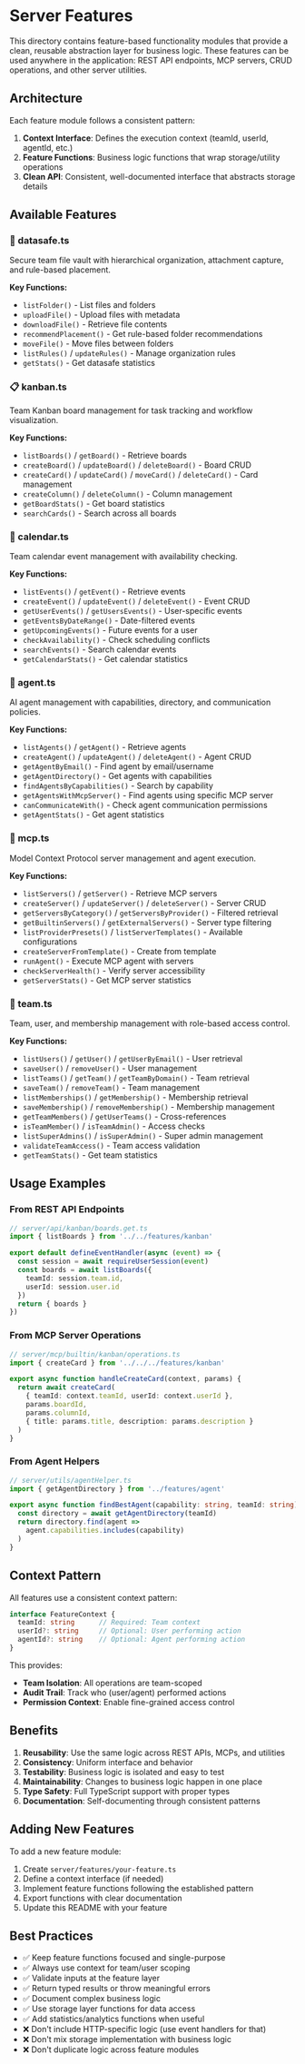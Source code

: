 # Server Features

This directory contains feature-based functionality modules that provide a clean, reusable abstraction layer for business logic. These features can be used anywhere in the application: REST API endpoints, MCP servers, CRUD operations, and other server utilities.

## Architecture

Each feature module follows a consistent pattern:

1. **Context Interface**: Defines the execution context (teamId, userId, agentId, etc.)
2. **Feature Functions**: Business logic functions that wrap storage/utility operations
3. **Clean API**: Consistent, well-documented interface that abstracts storage details

## Available Features

### 📁 datasafe.ts
Secure team file vault with hierarchical organization, attachment capture, and rule-based placement.

**Key Functions:**
- `listFolder()` - List files and folders
- `uploadFile()` - Upload files with metadata
- `downloadFile()` - Retrieve file contents
- `recommendPlacement()` - Get rule-based folder recommendations
- `moveFile()` - Move files between folders
- `listRules()` / `updateRules()` - Manage organization rules
- `getStats()` - Get datasafe statistics

### 📋 kanban.ts
Team Kanban board management for task tracking and workflow visualization.

**Key Functions:**
- `listBoards()` / `getBoard()` - Retrieve boards
- `createBoard()` / `updateBoard()` / `deleteBoard()` - Board CRUD
- `createCard()` / `updateCard()` / `moveCard()` / `deleteCard()` - Card management
- `createColumn()` / `deleteColumn()` - Column management
- `getBoardStats()` - Get board statistics
- `searchCards()` - Search across all boards

### 📅 calendar.ts
Team calendar event management with availability checking.

**Key Functions:**
- `listEvents()` / `getEvent()` - Retrieve events
- `createEvent()` / `updateEvent()` / `deleteEvent()` - Event CRUD
- `getUserEvents()` / `getUsersEvents()` - User-specific events
- `getEventsByDateRange()` - Date-filtered events
- `getUpcomingEvents()` - Future events for a user
- `checkAvailability()` - Check scheduling conflicts
- `searchEvents()` - Search calendar events
- `getCalendarStats()` - Get calendar statistics

### 🤖 agent.ts
AI agent management with capabilities, directory, and communication policies.

**Key Functions:**
- `listAgents()` / `getAgent()` - Retrieve agents
- `createAgent()` / `updateAgent()` / `deleteAgent()` - Agent CRUD
- `getAgentByEmail()` - Find agent by email/username
- `getAgentDirectory()` - Get agents with capabilities
- `findAgentsByCapabilities()` - Search by capability
- `getAgentsWithMcpServer()` - Find agents using specific MCP server
- `canCommunicateWith()` - Check agent communication permissions
- `getAgentStats()` - Get agent statistics

### 🔌 mcp.ts
Model Context Protocol server management and agent execution.

**Key Functions:**
- `listServers()` / `getServer()` - Retrieve MCP servers
- `createServer()` / `updateServer()` / `deleteServer()` - Server CRUD
- `getServersByCategory()` / `getServersByProvider()` - Filtered retrieval
- `getBuiltinServers()` / `getExternalServers()` - Server type filtering
- `listProviderPresets()` / `listServerTemplates()` - Available configurations
- `createServerFromTemplate()` - Create from template
- `runAgent()` - Execute MCP agent with servers
- `checkServerHealth()` - Verify server accessibility
- `getServerStats()` - Get MCP server statistics

### 👥 team.ts
Team, user, and membership management with role-based access control.

**Key Functions:**
- `listUsers()` / `getUser()` / `getUserByEmail()` - User retrieval
- `saveUser()` / `removeUser()` - User management
- `listTeams()` / `getTeam()` / `getTeamByDomain()` - Team retrieval
- `saveTeam()` / `removeTeam()` - Team management
- `listMemberships()` / `getMembership()` - Membership retrieval
- `saveMembership()` / `removeMembership()` - Membership management
- `getTeamMembers()` / `getUserTeams()` - Cross-references
- `isTeamMember()` / `isTeamAdmin()` - Access checks
- `listSuperAdmins()` / `isSuperAdmin()` - Super admin management
- `validateTeamAccess()` - Team access validation
- `getTeamStats()` - Get team statistics

## Usage Examples

### From REST API Endpoints

```typescript
// server/api/kanban/boards.get.ts
import { listBoards } from '../../features/kanban'

export default defineEventHandler(async (event) => {
  const session = await requireUserSession(event)
  const boards = await listBoards({ 
    teamId: session.team.id,
    userId: session.user.id
  })
  return { boards }
})
```

### From MCP Server Operations

```typescript
// server/mcp/builtin/kanban/operations.ts
import { createCard } from '../../../features/kanban'

export async function handleCreateCard(context, params) {
  return await createCard(
    { teamId: context.teamId, userId: context.userId },
    params.boardId,
    params.columnId,
    { title: params.title, description: params.description }
  )
}
```

### From Agent Helpers

```typescript
// server/utils/agentHelper.ts
import { getAgentDirectory } from '../features/agent'

export async function findBestAgent(capability: string, teamId: string) {
  const directory = await getAgentDirectory(teamId)
  return directory.find(agent => 
    agent.capabilities.includes(capability)
  )
}
```

## Context Pattern

All features use a consistent context pattern:

```typescript
interface FeatureContext {
  teamId: string      // Required: Team context
  userId?: string     // Optional: User performing action
  agentId?: string    // Optional: Agent performing action
}
```

This provides:
- **Team Isolation**: All operations are team-scoped
- **Audit Trail**: Track who (user/agent) performed actions
- **Permission Context**: Enable fine-grained access control

## Benefits

1. **Reusability**: Use the same logic across REST APIs, MCPs, and utilities
2. **Consistency**: Uniform interface and behavior
3. **Testability**: Business logic is isolated and easy to test
4. **Maintainability**: Changes to business logic happen in one place
5. **Type Safety**: Full TypeScript support with proper types
6. **Documentation**: Self-documenting through consistent patterns

## Adding New Features

To add a new feature module:

1. Create `server/features/your-feature.ts`
2. Define a context interface (if needed)
3. Implement feature functions following the established pattern
4. Export functions with clear documentation
5. Update this README with your feature

## Best Practices

- ✅ Keep feature functions focused and single-purpose
- ✅ Always use context for team/user scoping
- ✅ Validate inputs at the feature layer
- ✅ Return typed results or throw meaningful errors
- ✅ Document complex business logic
- ✅ Use storage layer functions for data access
- ✅ Add statistics/analytics functions when useful
- ❌ Don't include HTTP-specific logic (use event handlers for that)
- ❌ Don't mix storage implementation with business logic
- ❌ Don't duplicate logic across feature modules

